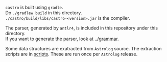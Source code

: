 `castro` is built using `gradle`.<br>
Do `./gradlew build` in this directory.<br>
`./castro/build/libs/castro-<version>.jar` is the compiler.

The parser, generated by `antlr4`, is included in this repository under this directory.<br>
If you want to generate the parser, look at [../grammar](../grammar).

Some data structures are exatracted from `Astrolog` source.
The extraction scripts are in [scripts](scripts).
These are run once per `Astrolog` release.
